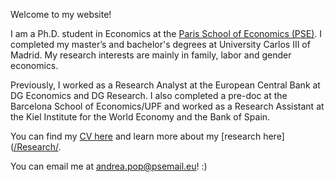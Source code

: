 Welcome to my website!

I am a Ph.D. student in Economics at the [Paris School of Economics (PSE)](https://www.parisschoolofeconomics.eu/personnes/andrea-pop-catalisan/). I completed my master’s and bachelor's degrees at University Carlos III of Madrid. My research interests are mainly in family, labor and gender economics.

Previously, I worked as a Research Analyst at the European Central Bank at DG Economics and DG Research. I also completed a pre-doc at the Barcelona School of Economics/UPF and worked as a Research Assistant at the Kiel Institute for the World Economy and the Bank of Spain.

You can find my [CV here](https://andreapopcatalisan.github.io/assets/CV_APC.pdf) and learn more about my [research here]([/Research/](https://andreapopcatalisan.github.io/Research/).

You can email me at [andrea.pop@psemail.eu](mailto:andrea.pop@psemail.eu)! :)
